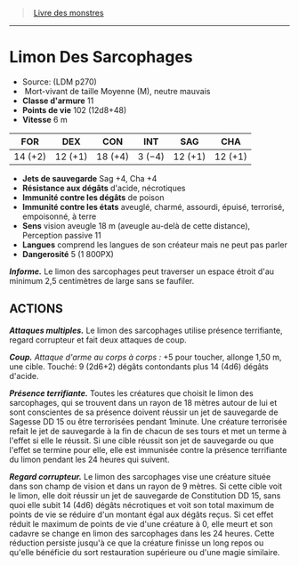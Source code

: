 ﻿> [Livre des monstres](tome_of_beasts.md)

---

# Limon Des Sarcophages

- Source: (LDM p270)
-  Mort-vivant de taille Moyenne (M), neutre mauvais
- **Classe d'armure** 11
- **Points de vie** 102 (12d8+48)
- **Vitesse** 6 m

|FOR|DEX|CON|INT|SAG|CHA|
|---|---|---|---|---|---|
|14 (+2)|12 (+1)|18 (+4)|3 (−4)|12 (+1)|12 (+1)|

- **Jets de sauvegarde** Sag +4, Cha +4
- **Résistance aux dégâts** d'acide, nécrotiques
- **Immunité contre les dégâts** de poison
- **Immunité contre les états** aveuglé, charmé, assourdi, épuisé, terrorisé, empoisonné, à terre
- **Sens** vision aveugle 18 m (aveugle au-delà de cette distance), Perception passive 11
- **Langues** comprend les langues de son créateur mais ne peut pas parler
- **Dangerosité** 5 (1 800PX)

**_Informe._** Le limon des sarcophages peut traverser un espace étroit d'au minimum 2,5 centimètres de large sans se faufiler.

## ACTIONS

**_Attaques multiples._** Le limon des sarcophages utilise présence terrifiante, regard corrupteur et fait deux attaques de coup.

**_Coup._** _Attaque d'arme au corps à corps :_ +5 pour toucher, allonge 1,50 m, une cible. Touché: 9 (2d6+2) dégâts contondants plus 14 (4d6) dégâts d'acide.

**_Présence terrifiante._** Toutes les créatures que choisit le limon des sarcophages, qui se trouvent dans un rayon de 18 mètres autour de lui et sont conscientes de sa présence doivent réussir un jet de sauvegarde de Sagesse DD 15 ou être terrorisées pendant 1minute. Une créature terrorisée refait le jet de sauvegarde à la fin de chacun de ses tours et met un terme à l'effet si elle le réussit. Si une cible réussit son jet de sauvegarde ou que l'effet se termine pour elle, elle est immunisée contre la présence terrifiante du limon pendant les 24 heures qui suivent.

**_Regard corrupteur._** Le limon des sarcophages vise une créature située dans son champ de vision et dans un rayon de 9 mètres. Si cette cible voit le limon, elle doit réussir un jet de sauvegarde de Constitution DD 15, sans quoi elle subit 14 (4d6) dégâts nécrotiques et voit son total maximum de points de vie se réduire d'un montant égal aux dégâts reçus. Si cet effet réduit le maximum de points de vie d'une créature à 0, elle meurt et son cadavre se change en limon des sarcophages dans les 24 heures. Cette réduction persiste jusqu'à ce que la créature finisse un long repos ou qu'elle bénéficie du sort restauration supérieure ou d'une magie similaire.

